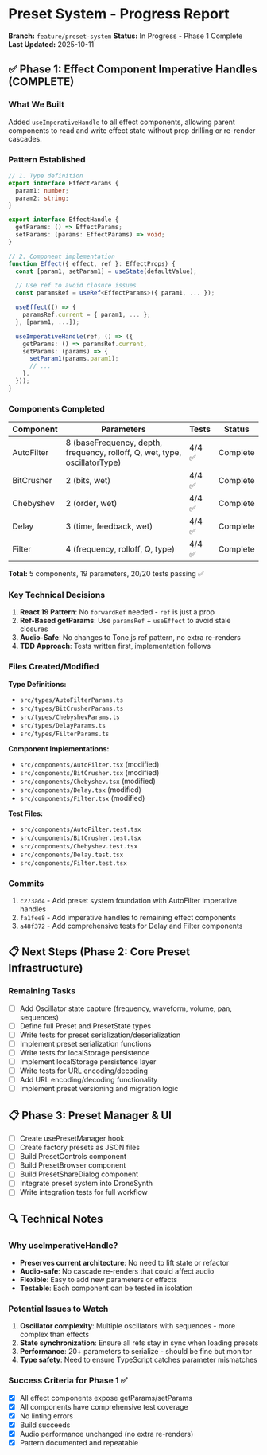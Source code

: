 # Preset System - Progress Report

**Branch:** `feature/preset-system`
**Status:** In Progress - Phase 1 Complete
**Last Updated:** 2025-10-11

## ✅ Phase 1: Effect Component Imperative Handles (COMPLETE)

### What We Built

Added `useImperativeHandle` to all effect components, allowing parent components to read and write effect state without prop drilling or re-render cascades.

### Pattern Established

```typescript
// 1. Type definition
export interface EffectParams {
  param1: number;
  param2: string;
}

export interface EffectHandle {
  getParams: () => EffectParams;
  setParams: (params: EffectParams) => void;
}

// 2. Component implementation
function Effect({ effect, ref }: EffectProps) {
  const [param1, setParam1] = useState(defaultValue);

  // Use ref to avoid closure issues
  const paramsRef = useRef<EffectParams>({ param1, ... });

  useEffect(() => {
    paramsRef.current = { param1, ... };
  }, [param1, ...]);

  useImperativeHandle(ref, () => ({
    getParams: () => paramsRef.current,
    setParams: (params) => {
      setParam1(params.param1);
      // ...
    },
  }));
}
```

### Components Completed

| Component  | Parameters                                                                 | Tests  | Status   |
| ---------- | -------------------------------------------------------------------------- | ------ | -------- |
| AutoFilter | 8 (baseFrequency, depth, frequency, rolloff, Q, wet, type, oscillatorType) | 4/4 ✅ | Complete |
| BitCrusher | 2 (bits, wet)                                                              | 4/4 ✅ | Complete |
| Chebyshev  | 2 (order, wet)                                                             | 4/4 ✅ | Complete |
| Delay      | 3 (time, feedback, wet)                                                    | 4/4 ✅ | Complete |
| Filter     | 4 (frequency, rolloff, Q, type)                                            | 4/4 ✅ | Complete |

**Total:** 5 components, 19 parameters, 20/20 tests passing ✅

### Key Technical Decisions

1. **React 19 Pattern**: No `forwardRef` needed - `ref` is just a prop
2. **Ref-Based getParams**: Use `paramsRef` + `useEffect` to avoid stale closures
3. **Audio-Safe**: No changes to Tone.js ref pattern, no extra re-renders
4. **TDD Approach**: Tests written first, implementation follows

### Files Created/Modified

**Type Definitions:**

- `src/types/AutoFilterParams.ts`
- `src/types/BitCrusherParams.ts`
- `src/types/ChebyshevParams.ts`
- `src/types/DelayParams.ts`
- `src/types/FilterParams.ts`

**Component Implementations:**

- `src/components/AutoFilter.tsx` (modified)
- `src/components/BitCrusher.tsx` (modified)
- `src/components/Chebyshev.tsx` (modified)
- `src/components/Delay.tsx` (modified)
- `src/components/Filter.tsx` (modified)

**Test Files:**

- `src/components/AutoFilter.test.tsx`
- `src/components/BitCrusher.test.tsx`
- `src/components/Chebyshev.test.tsx`
- `src/components/Delay.test.tsx`
- `src/components/Filter.test.tsx`

### Commits

1. `c273ad4` - Add preset system foundation with AutoFilter imperative handles
2. `fa1fee8` - Add imperative handles to remaining effect components
3. `a48f372` - Add comprehensive tests for Delay and Filter components

## 📋 Next Steps (Phase 2: Core Preset Infrastructure)

### Remaining Tasks

- [ ] Add Oscillator state capture (frequency, waveform, volume, pan, sequences)
- [ ] Define full Preset and PresetState types
- [ ] Write tests for preset serialization/deserialization
- [ ] Implement preset serialization functions
- [ ] Write tests for localStorage persistence
- [ ] Implement localStorage persistence layer
- [ ] Write tests for URL encoding/decoding
- [ ] Add URL encoding/decoding functionality
- [ ] Implement preset versioning and migration logic

## 📋 Phase 3: Preset Manager & UI

- [ ] Create usePresetManager hook
- [ ] Create factory presets as JSON files
- [ ] Build PresetControls component
- [ ] Build PresetBrowser component
- [ ] Build PresetShareDialog component
- [ ] Integrate preset system into DroneSynth
- [ ] Write integration tests for full workflow

## 🔍 Technical Notes

### Why useImperativeHandle?

- **Preserves current architecture**: No need to lift state or refactor
- **Audio-safe**: No cascade re-renders that could affect audio
- **Flexible**: Easy to add new parameters or effects
- **Testable**: Each component can be tested in isolation

### Potential Issues to Watch

1. **Oscillator complexity**: Multiple oscillators with sequences - more complex than effects
2. **State synchronization**: Ensure all refs stay in sync when loading presets
3. **Performance**: 20+ parameters to serialize - should be fine but monitor
4. **Type safety**: Need to ensure TypeScript catches parameter mismatches

### Success Criteria for Phase 1 ✅

- [x] All effect components expose getParams/setParams
- [x] All components have comprehensive test coverage
- [x] No linting errors
- [x] Build succeeds
- [x] Audio performance unchanged (no extra re-renders)
- [x] Pattern documented and repeatable
